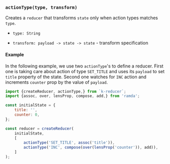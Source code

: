 ### `actionType(type, transform)`

Creates a `reducer` that transforms `state` only when action types matches `type`.

- `type: String`

- `transform: payload -> state -> state` - transform specification

#### Example

In the following example, we use two `actionType`'s to define a reducer.
First one is taking care about action of type `SET_TITLE` and uses its `payload`
to set `title` property of the state.
Second one watches for `INC` action and increments `counter` prop by the value of `payload`.

```javascript
import {createReducer, actionType,} from `k-reducer`;
import {assoc, over, lensProp, compose, add,} from 'ramda';

const initialState = {
    title: '',
    counter: 0,
};

const reducer = createReducer(
    initialState,
    [
        actionType('SET_TITLE', assoc('title')),
        actionType('INC', compose(over(lensProp('counter')), add)),
    ]
);

```
